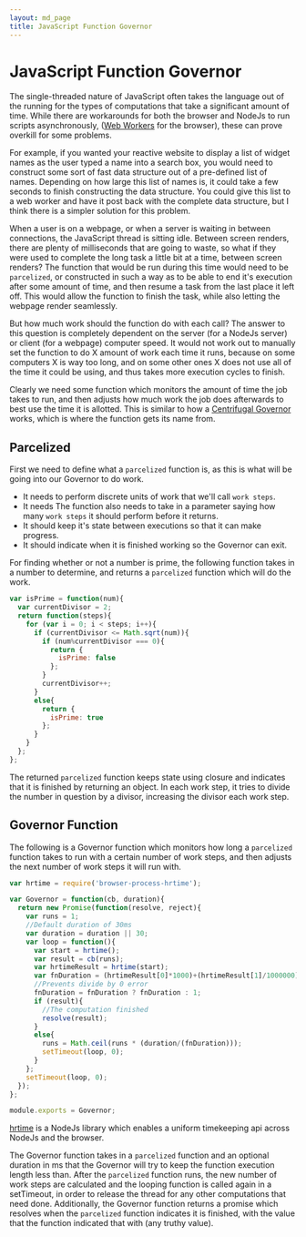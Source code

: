 ```yaml
---
layout: md_page
title: JavaScript Function Governor
---
```

# JavaScript Function Governor

The single-threaded nature of JavaScript often takes the language out of the running for the types of computations that take a significant amount of time. While there are workarounds for both the browser and NodeJs to run scripts asynchronously, ([Web Workers](http://www.w3schools.com/html/html5_webworkers.asp) for the browser), these can prove overkill for some problems.

For example, if you wanted your reactive website to display a list of widget names as the user typed a name into a search box, you would need to construct some sort of fast data structure out of a pre-defined list of names. Depending on how large this list of names is, it could take a few seconds to finish constructing the data structure. You could give this list to a web worker and have it post back with the complete data structure, but I think there is a simpler solution for this problem.

When a user is on a webpage, or when a server is waiting in between connections, the JavaScript thread is sitting idle. Between screen renders, there are plenty of milliseconds that are going to waste, so what if they were used to complete the long task a little bit at a time, between screen renders? The function that would be run during this time would need to be `parcelized`, or constructed in such a way as to be able to end it's execution after some amount of time, and then resume a task from the last place it left off. This would allow the function to finish the task, while also letting the webpage render seamlessly.

But how much work should the function do with each call? The answer to this question is completely dependent on the server (for a NodeJs server) or client (for a webpage) computer speed. It would not work out to manually set the function to do X amount of work each time it runs, because on some computers X is way too long, and on some other ones X does not use all of the time it could be using, and thus takes more execution cycles to finish.

Clearly we need some function which monitors the amount of time the job takes to run, and then adjusts how much work the job does afterwards to best use the time it is allotted. This is similar to how a [Centrifugal Governor](https://en.wikipedia.org/wiki/Centrifugal_governor) works, which is where the function gets its name from.

## Parcelized

First we need to define what a `parcelized` function is, as this is what will be going into our Governor to do work.

* It needs to perform discrete units of work that we'll call `work steps`.
* It needs The function also needs to take in a parameter saying how many `work steps` it should perform before it returns.
* It should keep it's state between executions so that it can make progress.
* It should indicate when it is finished working so the Governor can exit.

For finding whether or not a number is prime, the following function takes in a number to determine, and returns a `parcelized` function which will do the work.

```js
var isPrime = function(num){
  var currentDivisor = 2;
  return function(steps){
    for (var i = 0; i < steps; i++){
      if (currentDivisor <= Math.sqrt(num)){
        if (num%currentDivisor === 0){
          return {
            isPrime: false
          };
        }
        currentDivisor++;
      }
      else{
        return {
          isPrime: true
        };
      }
    }
  };
};
```

The returned `parcelized` function keeps state using closure and indicates that it is finished by returning an object. In each work step, it tries to divide the number in question by a divisor, increasing the divisor each work step.

## Governor Function

The following is a Governor function which monitors how long a `parcelized` function takes to run with a certain number of work steps, and then adjusts the next number of work steps it will run with.

```js
var hrtime = require('browser-process-hrtime');

var Governor = function(cb, duration){
  return new Promise(function(resolve, reject){
    var runs = 1;
    //Default duration of 30ms
    var duration = duration || 30;
    var loop = function(){
      var start = hrtime();
      var result = cb(runs);
      var hrtimeResult = hrtime(start);
      var fnDuration = (hrtimeResult[0]*1000)+(hrtimeResult[1]/1000000);
      //Prevents divide by 0 error
      fnDuration = fnDuration ? fnDuration : 1;
      if (result){
        //The computation finished
        resolve(result);
      }
      else{
        runs = Math.ceil(runs * (duration/(fnDuration)));
        setTimeout(loop, 0);
      }
    };
    setTimeout(loop, 0);
  });
};

module.exports = Governor;
```

[hrtime](https://github.com/kumavis/browser-process-hrtime) is a NodeJs library which enables a uniform timekeeping api across NodeJs and the browser.

The Governor function takes in a `parcelized` function and an optional duration in ms that the Governor will try to keep the function execution length less than. After the `parcelized` function runs, the new number of work steps are calculated and the looping function is called again in a setTimeout, in order to release the thread for any other computations that need done. Additionally, the Governor function returns a promise which resolves when the `parcelized` function indicates it is finished, with the value that the function indicated that with (any truthy value).
